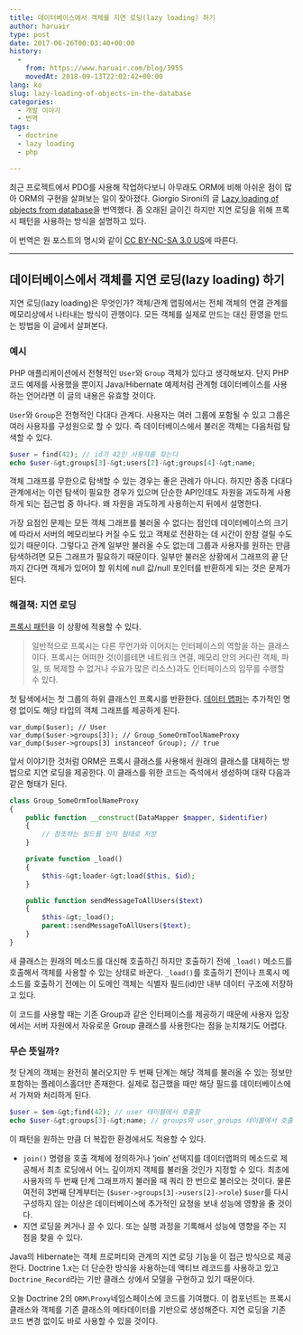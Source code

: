 ```yaml
---
title: 데이터베이스에서 객체를 지연 로딩(lazy loading) 하기
author: haruair
type: post
date: 2017-06-26T00:03:40+00:00
history:
  - 
    from: https://www.haruair.com/blog/3955
    movedAt: 2018-09-13T22:02:42+00:00
lang: ko
slug: lazy-loading-of-objects-in-the-database
categories:
  - 개발 이야기
  - 번역
tags:
  - doctrine
  - lazy loading
  - php

---
```

최근 프로젝트에서 PDO를 사용해 작업하다보니 아무래도 ORM에 비해 아쉬운 점이 많아 ORM의 구현을 살펴보는 일이 잦아졌다. Giorgio Sironi의 글 [Lazy loading of objects from database][1]을 번역했다. 좀 오래된 글이긴 하지만 지연 로딩을 위해 프록시 패턴을 사용하는 방식을 설명하고 있다.

이 번역은 원 포스트의 명시와 같이 [CC BY-NC-SA 3.0 US][2]에 따른다.

* * *

## 데이터베이스에서 객체를 지연 로딩(lazy loading) 하기

지연 로딩(lazy loading)은 무엇인가? 객체/관계 맵핑에서는 전체 객체의 연결 관계를 메모리상에서 나타내는 방식이 관행이다. 모든 객체를 실제로 만드는 대신 환영을 만드는 방법을 이 글에서 살펴본다.

### 예시

PHP 애플리케이션에서 전형적인 `User`와 `Group` 객체가 있다고 생각해보자. 단지 PHP 코드 예제를 사용했을 뿐이지 Java/Hibernate 예제처럼 관계형 데이터베이스를 사용하는 언어라면 이 글의 내용은 유효할 것이다.

`User`와 `Group`은 전형적인 다대다 관계다. 사용자는 여러 그룹에 포함될 수 있고 그룹은 여러 사용자를 구성원으로 할 수 있다. 즉 데이터베이스에서 불러온 객체는 다음처럼 탐색할 수 있다.

```php
$user = find(42); // id가 42인 사용자를 찾는다
echo $user-&gt;groups[3]-&gt;users[2]-&gt;groups[4]-&gt;name;
```

객체 그래프를 무한으로 탐색할 수 있는 경우는 좋은 관례가 아니다. 하지만 종종 다대다 관계에서는 이런 탐색이 필요한 경우가 있으며 단순한 API인데도 자원을 과도하게 사용하게 되는 접근법 중 하나다. 왜 자원을 과도하게 사용하는지 뒤에서 설명한다.

가장 요점인 문제는 모든 객체 그래프를 불러올 수 없다는 점인데 데이터베이스의 크기에 따라서 서버의 메모리보다 커질 수도 있고 객체로 전환하는 데 시간이 한참 걸릴 수도 있기 때문이다. 그렇다고 관계 일부만 불러올 수도 없는데 그룹과 사용자를 원하는 만큼 탐색하려면 모든 그래프가 필요하기 때문이다. 일부만 불러온 상황에서 그래프의 끝 단까지 간다면 객체가 있어야 할 위치에 null 값/null 포인터를 반환하게 되는 것은 문제가 된다.

### 해결책: 지연 로딩

[프록시 패턴][3]을 이 상황에 적용할 수 있다.

> 일반적으로 프록시는 다른 무언가와 이어지는 인터페이스의 역할을 하는 클래스이다. 프록시는 어떠한 것(이를테면 네트워크 연결, 메모리 안의 커다란 객체, 파일, 또 복제할 수 없거나 수요가 많은 리소스)과도 인터페이스의 임무를 수행할 수 있다. 

첫 탐색에서는 첫 그룹의 하위 클래스인 프록시를 반환한다. [데이터 맵퍼][4]는 추가적인 명령 없이도 해당 타입의 객체 그래프를 제공하게 된다.

    var_dump($user); // User
    var_dump($user->groups[3]); // Group_SomeOrmToolNameProxy
    var_dump($user->groups[3] instanceof Group); // true
    

앞서 이야기한 것처럼 ORM은 프록시 클래스를 사용해서 원래의 클래스를 대체하는 방법으로 지연 로딩을 제공한다. 이 클래스를 위한 코드는 즉석에서 생성하며 대략 다음과 같은 형태가 된다.

```php
class Group_SomeOrmToolNameProxy
{
    public function __construct(DataMapper $mapper, $identifier)
    {
        // 참조하는 필드를 인자 형태로 저장
    }

    private function _load()
    {
        $this-&gt;loader-&gt;load($this, $id);
    }

    public function sendMessageToAllUsers($text)
    {
        $this-&gt;_load();
        parent::sendMessageToAllUsers($text);
    }
}
```

새 클래스는 원래의 메소드를 대신해 호출하긴 하지만 호출하기 전에 `_load()` 메소드를 호출해서 객체를 사용할 수 있는 상태로 바꾼다. `_load()`를 호출하기 전이나 프록시 메소드를 호출하기 전에는 이 도메인 객체는 식별자 필드(id)만 내부 데이터 구조에 저장하고 있다.

이 코드를 사용할 때는 기존 Group과 같은 인터페이스를 제공하기 때문에 사용자 입장에서는 서버 자원에서 자유로운 Group 클래스를 사용한다는 점을 눈치채기도 어렵다.

### 무슨 뜻일까?

첫 단계의 객체는 완전히 불러오지만 두 번째 단계는 해당 객체를 불러올 수 있는 정보만 포함하는 플레이스홀더만 존재한다. 실제로 접근했을 때만 해당 필드를 데이터베이스에서 가져와 처리하게 된다.

```php
$user = $em-&gt;find(42); // user 테이블에서 호출함
echo $user-&gt;groups[3]-&gt;name; // groups와 user_groups 테이블에서 호출함
```

이 패턴을 원하는 만큼 더 복잡한 환경에서도 적용할 수 있다.

  * `join()` 명령을 호출 객체에 정의하거나 &#8216;join&#8217; 선택지를 데이터맵퍼의 메소드로 제공해서 최초 로딩에서 어느 깊이까지 객체를 불러올 것인가 지정할 수 있다. 최초에 사용자의 두 번째 단계 그래프까지 불러올 때 쿼리 한 번으로 불러오는 것이다. 물론 여전히 3번째 단계부터는 (`$user->groups[3]->users[2]->role`) `$user`를 다시 구성하지 않는 이상은 데이터베이스에 추가적인 요청을 보내 성능에 영향을 줄 것이다.
  * 지연 로딩을 켜거나 끌 수 있다. 또는 실행 과정을 기록해서 성능에 영향을 주는 지점을 찾을 수 있다.

Java의 Hibernate는 객체 프로퍼티와 관계의 지연 로딩 기능을 이 접근 방식으로 제공한다. Doctrine 1.x는 더 단순한 방식을 사용하는데 액티브 레코드를 사용하고 있고 `Doctrine_Record`라는 기반 클래스 상에서 모델을 구현하고 있기 때문이다.

오늘 Doctrine 2의 `ORM\Proxy`네임스페이스에 코드를 기여했다. 이 컴포넌트는 프록시 클래스와 객체를 기존 클래스의 메타데이터를 기반으로 생성해준다. 지연 로딩을 기존 코드 변경 없이도 바로 사용할 수 있을 것이다.

 [1]: http://www.giorgiosironi.com/2009/07/lazy-loading-of-objects-from-database.html
 [2]: https://creativecommons.org/licenses/by-nc-sa/3.0/us/
 [3]: https://ko.wikipedia.org/wiki/%ED%94%84%EB%A1%9D%EC%8B%9C_%ED%8C%A8%ED%84%B4
 [4]: https://www.martinfowler.com/eaaCatalog/dataMapper.html